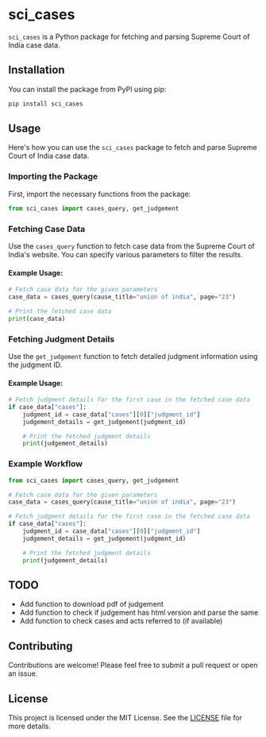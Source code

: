 # sci_cases

`sci_cases` is a Python package for fetching and parsing Supreme Court of India case data.

## Installation

You can install the package from PyPI using pip:

```sh
pip install sci_cases
```

## Usage

Here's how you can use the `sci_cases` package to fetch and parse Supreme Court of India case data.

### Importing the Package

First, import the necessary functions from the package:

```python
from sci_cases import cases_query, get_judgement
```

### Fetching Case Data

Use the `cases_query` function to fetch case data from the Supreme Court of India's website. You can specify various parameters to filter the results.

#### Example Usage:

```python
# Fetch case data for the given parameters
case_data = cases_query(cause_title="union of india", page="23")

# Print the fetched case data
print(case_data)
```

### Fetching Judgment Details

Use the `get_judgement` function to fetch detailed judgment information using the judgment ID.

#### Example Usage:

```python
# Fetch judgment details for the first case in the fetched case data
if case_data["cases"]:
    judgment_id = case_data["cases"][0]["judgment_id"]
    judgement_details = get_judgement(judgment_id)

    # Print the fetched judgment details
    print(judgement_details)
```

### Example Workflow

```python
from sci_cases import cases_query, get_judgement

# Fetch case data for the given parameters
case_data = cases_query(cause_title="union of india", page="23")

# Fetch judgment details for the first case in the fetched case data
if case_data["cases"]:
    judgment_id = case_data["cases"][0]["judgment_id"]
    judgement_details = get_judgement(judgment_id)

    # Print the fetched judgment details
    print(judgement_details)
```

## TODO
- Add function to download pdf of judgement
- Add function to check if judgement has html version and parse the same
- Add function to check cases and acts referred to (if available)

## Contributing

Contributions are welcome! Please feel free to submit a pull request or open an issue.

## License

This project is licensed under the MIT License. See the [LICENSE](LICENSE) file for more details.
